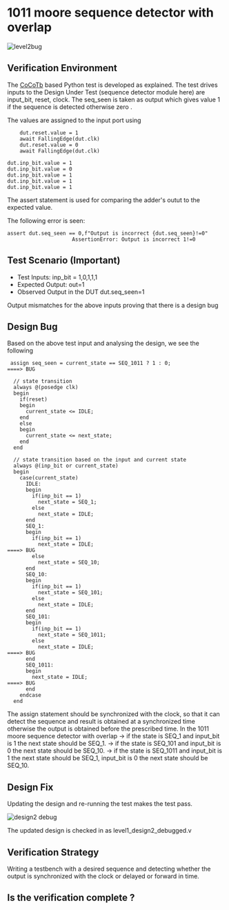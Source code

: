 # 1011 moore sequence detector with overlap

![level2bug](https://user-images.githubusercontent.com/99884583/181904439-dd833641-a21c-46ff-a41c-40042809ba94.png)

## Verification Environment

The [CoCoTb](https://www.cocotb.org/) based Python test is developed as explained. The test drives inputs to the Design Under Test (sequence detector module here) are input_bit, reset, clock. The seq_seen is taken as output which gives value 1 if the sequence is detected otherwise zero .

The values are assigned to the input port using 

```
    dut.reset.value = 1
    await FallingEdge(dut.clk)  
    dut.reset.value = 0
    await FallingEdge(dut.clk)

```

```
dut.inp_bit.value = 1
dut.inp_bit.value = 0
dut.inp_bit.value = 1
dut.inp_bit.value = 1
dut.inp_bit.value = 1
```

The assert statement is used for comparing the adder's outut to the expected value.

The following error is seen:

```
assert dut.seq_seen == 0,f"Output is incorrect {dut.seq_seen}!=0"
                     AssertionError: Output is incorrect 1!=0
```

## Test Scenario **(Important)**
- Test Inputs: inp_bit = 1,0,1,1,1
- Expected Output: out=1
- Observed Output in the DUT dut.seq_seen=1

Output mismatches for the above inputs proving that there is a design bug

## Design Bug
Based on the above test input and analysing the design, we see the following

```
 assign seq_seen = current_state == SEQ_1011 ? 1 : 0;                   ====> BUG

  // state transition
  always @(posedge clk)
  begin
    if(reset)
    begin
      current_state <= IDLE;
    end
    else
    begin
      current_state <= next_state;
    end
  end

  // state transition based on the input and current state
  always @(inp_bit or current_state)
  begin
    case(current_state)
      IDLE:
      begin
        if(inp_bit == 1)
          next_state = SEQ_1;
        else
          next_state = IDLE;
      end
      SEQ_1:
      begin
        if(inp_bit == 1)
          next_state = IDLE;                                            ====> BUG
        else
          next_state = SEQ_10;
      end
      SEQ_10:
      begin
        if(inp_bit == 1)
          next_state = SEQ_101;
        else
          next_state = IDLE;
      end
      SEQ_101:
      begin
        if(inp_bit == 1)
          next_state = SEQ_1011;
        else
          next_state = IDLE;                                              ====> BUG
      end
      SEQ_1011:
      begin
        next_state = IDLE;                                                 ====> BUG
      end
    endcase
  end
```

The assign statement should be synchronized with the clock, so that it can detect the sequence and result is obtained at a synchronized time otherwise the output is obtained before the prescribed time.
In the 1011 moore sequence detector with overlap
-> if the state is SEQ_1 and input_bit is 1 the next state should be SEQ_1.
-> if the state is SEQ_101 and input_bit is 0 the next state should be SEQ_10.
-> if the state is SEQ_1011 and input_bit is 1 the next state should be SEQ_1, input_bit is 0 the next state should be SEQ_10.

## Design Fix
Updating the design and re-running the test makes the test pass.

![design2 debug](https://user-images.githubusercontent.com/99884583/181904485-365bd3f3-f62d-49b2-929d-b9f3f2e78361.png)

The updated design is checked in as level1_design2_debugged.v

## Verification Strategy

Writing a testbench with a desired sequence and detecting whether the output is synchronized with the clock or delayed or forward in time.

## Is the verification complete ?
 
